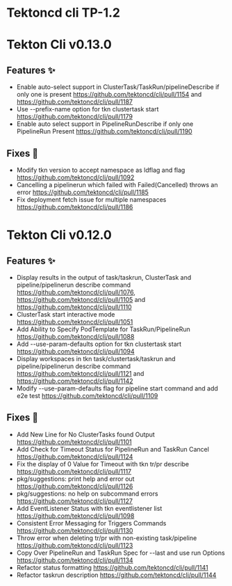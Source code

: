 # Tektoncd cli TP-1.2

# Tekton Cli v0.13.0

## Features :sparkles:
* Enable auto-select support in ClusterTask/TaskRun/pipelineDescribe if only one is present 
https://github.com/tektoncd/cli/pull/1154 and https://github.com/tektoncd/cli/pull/1187
* Use --prefix-name option for tkn clustertask start https://github.com/tektoncd/cli/pull/1179
* Enable auto select support in PipelineRunDescribe if only one PipelineRun Present https://github.com/tektoncd/cli/pull/1190

## Fixes :bug:
* Modify tkn version to accept namespace as ldflag and flag https://github.com/tektoncd/cli/pull/1092
* Cancelling a pipelinerun which failed with Failed(Cancelled) throws an error https://github.com/tektoncd/cli/pull/1185
* Fix deployment fetch issue for multiple namespaces https://github.com/tektoncd/cli/pull/1186

# Tekton Cli v0.12.0

## Features :sparkles:
* Display results in the output of task/taskrun, ClusterTask and pipeline/pipelinerun describe command 
https://github.com/tektoncd/cli/pull/1076, https://github.com/tektoncd/cli/pull/1105 and https://github.com/tektoncd/cli/pull/1110
* ClusterTask start interactive mode https://github.com/tektoncd/cli/pull/1051
* Add Ability to Specify PodTemplate for TaskRun/PipelineRun https://github.com/tektoncd/cli/pull/1088
* Add --use-param-defaults option for tkn clustertask start https://github.com/tektoncd/cli/pull/1094
* Display workspaces in tkn task/clustertask/taskrun and pipeline/pipelinerun describe command 
https://github.com/tektoncd/cli/pull/1121 and https://github.com/tektoncd/cli/pull/1142
* Modify --use-param-defaults flag for pipeline start command and add e2e test https://github.com/tektoncd/cli/pull/1109

## Fixes :bug:
* Add New Line for No ClusterTasks found Output https://github.com/tektoncd/cli/pull/1101
* Add Check for Timeout Status for PipelineRun and TaskRun Cancel https://github.com/tektoncd/cli/pull/1124
* Fix the display of 0 Value for Timeout with tkn tr/pr describe https://github.com/tektoncd/cli/pull/1117
* pkg/suggestions: print help and error out https://github.com/tektoncd/cli/pull/1126
* pkg/suggestions: no help on subcommand errors https://github.com/tektoncd/cli/pull/1127
* Add EventListener Status with tkn eventlistener list https://github.com/tektoncd/cli/pull/1098
* Consistent Error Messaging for Triggers Commands https://github.com/tektoncd/cli/pull/1130
* Throw error when deleting tr/pr with non-existing task/pipeline https://github.com/tektoncd/cli/pull/1123
* Copy Over PipelineRun and TaskRun Spec for --last and use run Options https://github.com/tektoncd/cli/pull/1134
* Refactor status formatting https://github.com/tektoncd/cli/pull/1141
* Refactor taskrun description https://github.com/tektoncd/cli/pull/1144
